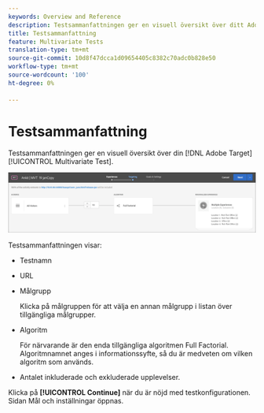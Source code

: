 ```yaml
---
keywords: Overview and Reference
description: Testsammanfattningen ger en visuell översikt över ditt Adobe Target Multivariate-test.
title: Testsammanfattning
feature: Multivariate Tests
translation-type: tm+mt
source-git-commit: 10d8f47dcca1d09654405c8382c70adc0b828e50
workflow-type: tm+mt
source-wordcount: '100'
ht-degree: 0%

---
```



# Testsammanfattning

Testsammanfattningen ger en visuell översikt över din [!DNL Adobe Target] [!UICONTROL Multivariate Test].

![Testsammanfattning, dialogruta](/help/c-activities/c-multivariate-testing/t-create-multivariate-test/assets/summary2new.png)

Testsammanfattningen visar:

* Testnamn
* URL
* Målgrupp

   Klicka på målgruppen för att välja en annan målgrupp i listan över tillgängliga målgrupper.
* Algoritm

   För närvarande är den enda tillgängliga algoritmen Full Factorial. Algoritmnamnet anges i informationssyfte, så du är medveten om vilken algoritm som används.
* Antalet inkluderade och exkluderade upplevelser.

Klicka på **[!UICONTROL Continue]** när du är nöjd med testkonfigurationen. Sidan Mål och inställningar öppnas.
